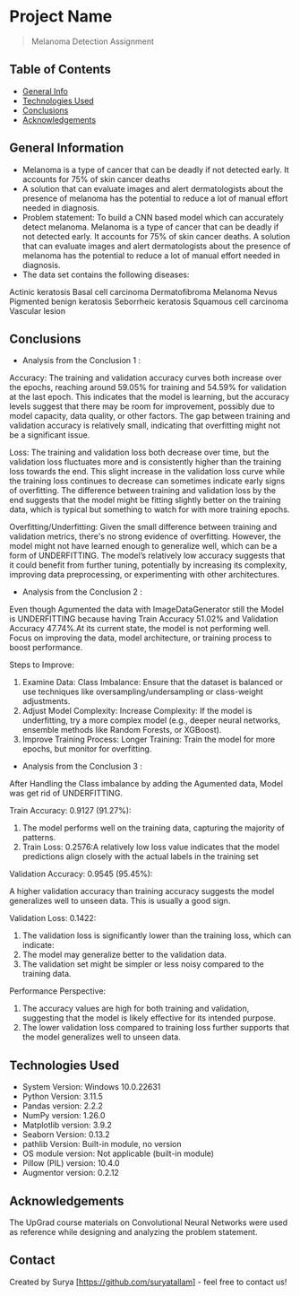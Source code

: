 # Project Name
> Melanoma Detection Assignment


## Table of Contents
* [General Info](#general-information)
* [Technologies Used](#technologies-used)
* [Conclusions](#conclusions)
* [Acknowledgements](#acknowledgements)

<!-- You can include any other section that is pertinent to your problem -->

## General Information
- Melanoma is a type of cancer that can be deadly if not detected early. It accounts for 75% of skin cancer deaths
- A solution that can evaluate images and alert dermatologists about the presence of melanoma has the potential to reduce a lot of manual effort needed in diagnosis.
- Problem statement: To build a CNN based model which can accurately detect melanoma. Melanoma is a type of cancer that can be deadly if not detected early. It accounts for 75% of skin cancer deaths. A solution that can evaluate images and alert dermatologists about the presence of melanoma has the potential to reduce a lot of manual effort needed in diagnosis.
- The data set contains the following diseases:

Actinic keratosis
Basal cell carcinoma
Dermatofibroma
Melanoma
Nevus
Pigmented benign keratosis
Seborrheic keratosis
Squamous cell carcinoma
Vascular lesion

<!-- You don't have to answer all the questions - just the ones relevant to your project. -->

## Conclusions

- Analysis from the Conclusion 1 :

Accuracy:
The training and validation accuracy curves both increase over the epochs, reaching around 59.05% for training and 54.59% for validation at the last epoch. This indicates that the model is   learning, but the accuracy levels suggest that there may be room for improvement, possibly due to model capacity, data quality, or other factors. The gap between training and validation accuracy is relatively small, indicating that overfitting might not be a significant issue.

Loss:
The training and validation loss both decrease over time, but the validation loss fluctuates more and is consistently higher than the training loss towards the end. This slight increase in the validation loss curve while the training loss continues to decrease can sometimes indicate early signs of overfitting. The difference between training and validation loss by the end suggests that the model might be fitting slightly better on the training data, which is typical but something to watch for with more training epochs.

Overfitting/Underfitting:
Given the small difference between training and validation metrics, there's no strong evidence of overfitting. However, the model might not have learned enough to generalize well, which can be a form of UNDERFITTING. The model’s relatively low accuracy suggests that it could benefit from further tuning, potentially by increasing its complexity, improving data preprocessing, or experimenting with other architectures.

- Analysis from the Conclusion 2 :

Even though Agumented the data with ImageDataGenerator still  the Model is UNDERFITTING because having Train Accuracy 51.02% and Validation Accuracy 47.74%.At its current state, the model is not performing well. Focus on improving the data, model architecture, or training process to boost performance.

Steps to Improve:
1. Examine Data:
Class Imbalance: Ensure that the dataset is balanced or use techniques like oversampling/undersampling or class-weight adjustments.
2. Adjust Model Complexity:
Increase Complexity: If the model is underfitting, try a more complex model (e.g., deeper neural networks, ensemble methods like Random Forests, or XGBoost).
3. Improve Training Process:
Longer Training: Train the model for more epochs, but monitor for overfitting.


- Analysis from the Conclusion 3 :

After Handling the Class imbalance by adding the Agumented data, Model was get rid of UNDERFITTING.

Train Accuracy: 0.9127 (91.27%):
1. The model performs well on the training data, capturing the majority of patterns.
2. Train Loss: 0.2576:A relatively low loss value indicates that the model predictions align closely with the actual labels in the training set

Validation Accuracy: 0.9545 (95.45%):

A higher validation accuracy than training accuracy suggests the model generalizes well to unseen data. This is usually a good sign.

Validation Loss: 0.1422:
1. The validation loss is significantly lower than the training loss, which can indicate:
2. The model may generalize better to the validation data.
3. The validation set might be simpler or less noisy compared to the training data.

Performance Perspective:
1. The accuracy values are high for both training and validation, suggesting that the model is likely effective for its intended purpose.
2. The lower validation loss compared to training loss further supports that the model generalizes well to unseen data.


<!-- You don't have to answer all the questions - just the ones relevant to your project. -->


## Technologies Used
- System Version: Windows 10.0.22631
- Python Version: 3.11.5
- Pandas version: 2.2.2
- NumPy version: 1.26.0
- Matplotlib version: 3.9.2
- Seaborn Version: 0.13.2
- pathlib Version: Built-in module, no version
- OS module version: Not applicable (built-in module)
- Pillow (PIL) version: 10.4.0
- Augmentor version: 0.2.12

<!-- As the libraries versions keep on changing, it is recommended to mention the version of library used in this project -->

## Acknowledgements
The UpGrad course materials on Convolutional Neural Networks were used as reference while designing and analyzing the problem statement.

## Contact
Created by Surya [https://github.com/suryatallam] - feel free to contact us!


<!-- Optional -->
<!-- ## License -->
<!-- This project is open source and available under the [... License](). -->

<!-- You don't have to include all sections - just the one's relevant to your project -->
